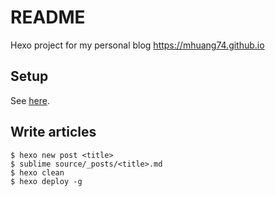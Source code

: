 # README

Hexo project for my personal blog https://mhuang74.github.io 

## Setup

See [here](https://commitlogs.com/2016/09/03/how-to-build-blog-with-hexo/).

## Write articles

```
$ hexo new post <title>
$ sublime source/_posts/<title>.md
$ hexo clean
$ hexo deploy -g
